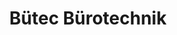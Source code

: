 ---
title: "Bütec Bürotechnik"
url: /buchholz-in-der-nordheide/buetec-buerotechnik/
shop: Elektronik
---